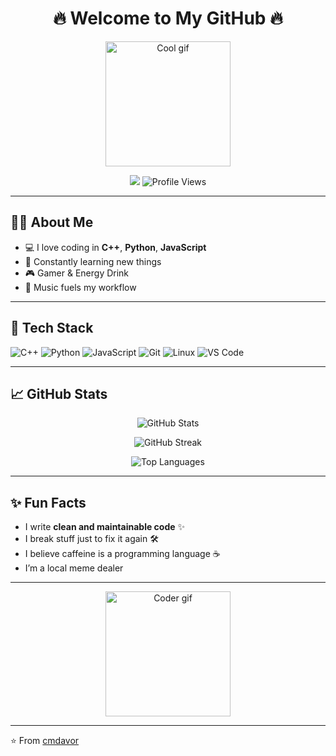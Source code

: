<!-- Cool-ass GitHub README Template -->

<h1 align="center">🔥 Welcome to My GitHub 🔥</h1>

<p align="center">
  <img src="https://media.giphy.com/media/3o7abldj0b3rxrZUxW/giphy.gif" width="200" alt="Cool gif">
</p>

<p align="center">
  <a href="https://github.com/cmdavor"><img src="https://img.shields.io/github/followers/yourusername?label=Follow&style=social"></a>
  <img src="https://komarev.com/ghpvc/?username=yourusername&style=flat-square&color=blue" alt="Profile Views">
</p>

---

## 🧑‍💻 About Me

- 💻 I love coding in **C++**, **Python**, **JavaScript**  
- 🧠 Constantly learning new things  
- 🎮 Gamer & Energy Drink
- 🎵 Music fuels my workflow  

---

## 🚀 Tech Stack

![C++](https://img.shields.io/badge/C++-00599C?style=flat&logo=c%2B%2B&logoColor=white)
![Python](https://img.shields.io/badge/Python-3776AB?style=flat&logo=python&logoColor=white)
![JavaScript](https://img.shields.io/badge/JavaScript-F7DF1E?style=flat&logo=javascript&logoColor=black)
![Git](https://img.shields.io/badge/Git-F05032?style=flat&logo=git&logoColor=white)
![Linux](https://img.shields.io/badge/Linux-FCC624?style=flat&logo=linux&logoColor=black)
![VS Code](https://img.shields.io/badge/VS%20Code-007ACC?style=flat&logo=visual-studio-code&logoColor=white)

---

## 📈 GitHub Stats

<p align="center">
  <img src="https://github-readme-stats.vercel.app/api?username=yourusername&show_icons=true&theme=radical" alt="GitHub Stats">
</p>

<p align="center">
  <img src="https://github-readme-streak-stats.herokuapp.com/?user=yourusername&theme=radical" alt="GitHub Streak">
</p>

<p align="center">
  <img src="https://github-readme-stats.vercel.app/api/top-langs/?username=yourusername&layout=compact&theme=radical" alt="Top Languages">
</p>

---

## ✨ Fun Facts

- I write **clean and maintainable code** ✨  
- I break stuff just to fix it again 🛠️  
- I believe caffeine is a programming language ☕  
- I’m a local meme dealer

---

<p align="center">
  <img src="https://media.giphy.com/media/VTtANKl0beDFQRLDTh/giphy.gif" width="200" alt="Coder gif">
</p>

---

⭐️ From [cmdavor](https://github.com/cmdavor)

